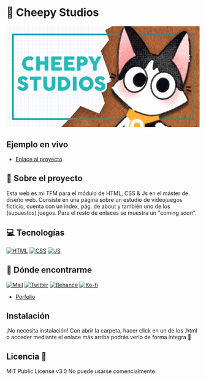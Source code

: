 # 🌱 Cheepy Studios
![Imagen del proyecto](https://github.com/TigredeLimon/CheepyStudios/blob/main/assets/meta_tag.png?raw=true)

## Ejemplo en vivo
- [Enlace al proyecto](https://tigredelimon.github.io/CheepyStudios/)

## 🌻 Sobre el proyecto
Esta web es mi TFM para el módulo de HTML, CSS & Js en el máster de diseño web. Consiste en una página sobre un estudio de videojuegos ficticio, cuenta con un index, pág. de about y también uno de los (supuestos) juegos. Para el resto de enlaces se muestra un "coming soon".


<!-- ## ¿Qué he aprendido en este proyecto? 🙇🏻 

Lorem ipsum dolor, sit amet consectetur adipisicing elit. A voluptatum et esse, ipsum ipsam debitis ducimus dolorum placeat? Consectetur, soluta vero. Accusamus iure est pariatur, doloremque nam cumque natus unde adipisci laborum ut. At id sapiente consequatur earum. Magnam doloribus, voluptate zumito doloremque obcaecati vel excepturi numquam cupiditate ipsam quisquam! -->

## 💻 Tecnologías
<!-- Iconos sacados de: https://github.com/hendrasob/badges/blob/master/README.md y https://github.com/alexandresanlim/Badges4-README.md-Profile -->
[![HTML](https://img.shields.io/badge/HTML5-E34F26?style=for-the-badge&logo=html5&logoColor=white)](https://es.wikipedia.org/wiki/HTML5)
[![CSS](https://img.shields.io/badge/CSS3-1572B6?style=for-the-badge&logo=css3&logoColor=white)](https://es.wikipedia.org/wiki/CSS)
[![JS](https://img.shields.io/badge/JavaScript-F7DF1E?style=for-the-badge&logo=javascript&logoColor=black)](https://es.wikipedia.org/wiki/JavaScript)

<!-- ## Vista previa
Si quieres hechas un vistazo al proyecto, te recomiendo:

![Captura del proyecto]() -->


## 🍃 Dónde encontrarme

[![Mail](https://img.shields.io/badge/Gmail-D14836?style=for-the-badge&logo=gmail&logoColor=white)](mailto:hola@tigredelimon.com) 
[![Twitter](https://img.shields.io/badge/Twitter-1DA1F2?style=for-the-badge&logo=twitter&logoColor=white)](https://twitter.com/MelonTobi) 
[![Behance](https://img.shields.io/badge/Behance-0054F7?style=for-the-badge&logo=behance&logoColor=white)](https://www.behance.net/MelonTobi)  [![Ko-fi](https://img.shields.io/badge/Ko--fi-F16061?style=for-the-badge&logo=ko-fi&logoColor=white)](https://www.behance.net/MelonTobi) 
* [Porfolio](https://www.tigredelimon.com/)

## Instalación 
¡No necesita instalación! Con abrir la carpeta, hacer click en un de los .html o acceder mediante el enlace más arriba podrás verlo de forma íntegra 🐯
  
## Licencia 📄
MIT Public License v3.0
No puede usarse comencialmente.

